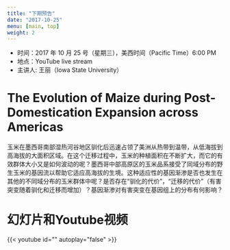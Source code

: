 ```yaml
---
title: "下期预告"
date: "2017-10-25"
menu: [main, top]
weight: 2
---
```


- 时间：2017 年 10 月 25 号（星期三），美西时间（Pacific Time）6:00 PM
- 地点：YouTube live stream 
- 主讲人: 王丽（Iowa State University）

# The Evolution of Maize during Post-Domestication Expansion across Americas

玉米在墨西哥南部湿热河谷地区驯化后迅速占领了美洲从热带到温带，从低海拔到高海拔的大面积区域。在这个迁移过程中，玉米的种植面积在不断扩大，而它的有效群体大小又是如何波动的呢？墨西哥中部高原区的玉米品系接受了同域分布的野生玉米的基因流以帮助它适应高海拔的生境。这种适应性的基因渐渗是否也发生在其他的不同域分布的玉米群体中呢？是否存在“驯化的代价”，“迁移的代价”（有害突变随着驯化和迁移而增加）？基因渐渗对有害突变在基因组上的分布有何影响？

# 幻灯片和Youtube视频

{{< youtube id="" autoplay="false" >}}
